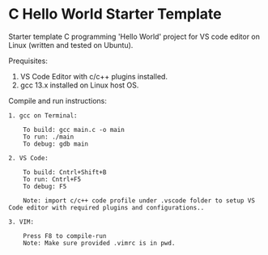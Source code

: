 
# C Hello World Starter Template

Starter template C programming 'Hello World' project for VS code editor on Linux (written and tested on Ubuntu).

Prequisites:

1. VS Code Editor with c/c++ plugins installed.
2. gcc 13.x installed on Linux host OS.

Compile and run instructions:

    1. gcc on Terminal:

        To build: gcc main.c -o main
        To run: ./main
        To debug: gdb main  

    2. VS Code:

        To build: Cntrl+Shift+B
        To run: Cntrl+F5
        To debug: F5
    
        Note: import c/c++ code profile under .vscode folder to setup VS Code editor with required plugins and configurations..

    3. VIM:

        Press F8 to compile-run
        Note: Make sure provided .vimrc is in pwd.